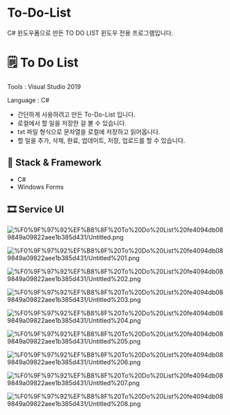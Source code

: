 # To-Do-List
C# 윈도우폼으로 만든 TO DO LIST 윈도우 전용 프로그램입니다. 
# 🗒️ To Do List


Tools : Visual Studio 2019

Language : C#


- 간단하게 사용하려고 만든 To-Do-List 입니다.
- 로컬에서 할 일을 저장한 걸 볼 수 있습니다.
- txt 파일 형식으로 문자열을 로컬에 저장하고 읽어옵니다.
- 할 일을 추가, 삭제, 완료, 업데이트, 저장, 업로드를 할 수 있습니다.

## 💫 Stack & Framework


- C#
- Windows Forms

 

## 🎞️ Service UI


![%F0%9F%97%92%EF%B8%8F%20To%20Do%20List%20fe4094db089849a09822aee1b385d431/Untitled.png](%F0%9F%97%92%EF%B8%8F%20To%20Do%20List%20fe4094db089849a09822aee1b385d431/Untitled.png)

![%F0%9F%97%92%EF%B8%8F%20To%20Do%20List%20fe4094db089849a09822aee1b385d431/Untitled%201.png](%F0%9F%97%92%EF%B8%8F%20To%20Do%20List%20fe4094db089849a09822aee1b385d431/Untitled%201.png)

![%F0%9F%97%92%EF%B8%8F%20To%20Do%20List%20fe4094db089849a09822aee1b385d431/Untitled%202.png](%F0%9F%97%92%EF%B8%8F%20To%20Do%20List%20fe4094db089849a09822aee1b385d431/Untitled%202.png)

![%F0%9F%97%92%EF%B8%8F%20To%20Do%20List%20fe4094db089849a09822aee1b385d431/Untitled%203.png](%F0%9F%97%92%EF%B8%8F%20To%20Do%20List%20fe4094db089849a09822aee1b385d431/Untitled%203.png)

![%F0%9F%97%92%EF%B8%8F%20To%20Do%20List%20fe4094db089849a09822aee1b385d431/Untitled%204.png](%F0%9F%97%92%EF%B8%8F%20To%20Do%20List%20fe4094db089849a09822aee1b385d431/Untitled%204.png)

![%F0%9F%97%92%EF%B8%8F%20To%20Do%20List%20fe4094db089849a09822aee1b385d431/Untitled%205.png](%F0%9F%97%92%EF%B8%8F%20To%20Do%20List%20fe4094db089849a09822aee1b385d431/Untitled%205.png)

![%F0%9F%97%92%EF%B8%8F%20To%20Do%20List%20fe4094db089849a09822aee1b385d431/Untitled%206.png](%F0%9F%97%92%EF%B8%8F%20To%20Do%20List%20fe4094db089849a09822aee1b385d431/Untitled%206.png)

![%F0%9F%97%92%EF%B8%8F%20To%20Do%20List%20fe4094db089849a09822aee1b385d431/Untitled%207.png](%F0%9F%97%92%EF%B8%8F%20To%20Do%20List%20fe4094db089849a09822aee1b385d431/Untitled%207.png)

![%F0%9F%97%92%EF%B8%8F%20To%20Do%20List%20fe4094db089849a09822aee1b385d431/Untitled%208.png](%F0%9F%97%92%EF%B8%8F%20To%20Do%20List%20fe4094db089849a09822aee1b385d431/Untitled%208.png)
